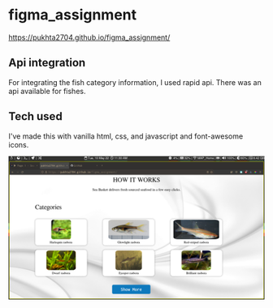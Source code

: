 # figma_assignment
https://pukhta2704.github.io/figma_assignment/
## Api integration
For integrating the fish category information, I used rapid api. There was an api available for fishes.<br>
## Tech used
I've made this with vanilla html, css, and javascript and font-awesome icons.<br>

![image](https://raw.githubusercontent.com/Pukhta2704/figma_assignment/master/screenshot.png)
